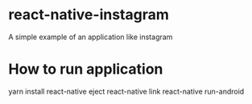 # react-native-instagram
A simple example of an application like instagram

# How to run application

yarn install
react-native eject
react-native link
react-native run-android
